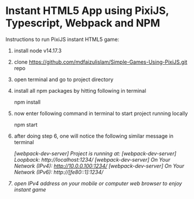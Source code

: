 # Instant HTML5 App using PixiJS, Typescript, Webpack and NPM

Instructions to run PixiJS instant HTML5 game:

1. install node v14.17.3
2. clone https://github.com/mdfaizulislam/Simple-Games-Using-PixiJS.git repo
3. open terminal and go to project directory
4. install all npm packages by hitting following in terminal

   npm install

5. now enter following command in terminal to start project running locally

   npm start

6. after doing step 6, one will notice the following similar message in terminal

   <i> [webpack-dev-server] Project is running at:
   <i> [webpack-dev-server] Loopback: http://localhost:1234/
   <i> [webpack-dev-server] On Your Network (IPv4): http://10.0.0.100:1234/
   <i> [webpack-dev-server] On Your Network (IPv6): http://[fe80::1]:1234/

7. open IPv4 address on your mobile or computer web browser to enjoy instant game
